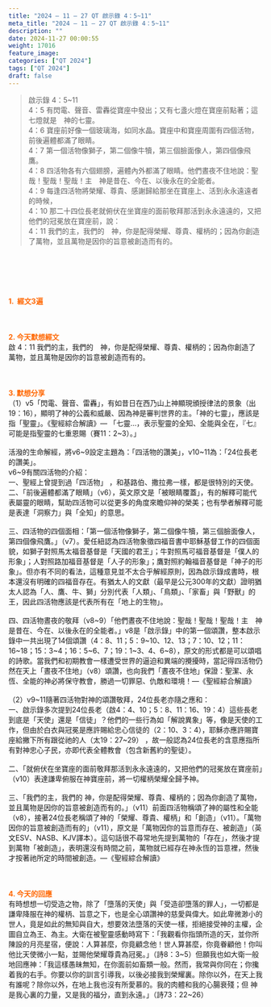 ```yaml
---
title: "2024 – 11 – 27 QT 啟示錄 4：5~11"
meta_title: "2024 – 11 – 27 QT 啟示錄 4：5~11"
description: ""
date: 2024-11-27 00:00:55
weight: 17016
feature_image: 
categories: ["QT 2024"]
tags: ["QT 2024"]
draft: false
---
```


<blockquote>啟示錄 4：5~11<br />
4：5 有閃電、聲音、雷轟從寶座中發出；又有七盞火燈在寶座前點著；這七燈就是　神的七靈。<br />
4：6 寶座前好像一個玻璃海，如同水晶。寶座中和寶座周圍有四個活物，前後遍體都滿了眼睛。<br />
4：7 第一個活物像獅子，第二個像牛犢，第三個臉面像人，第四個像飛鷹。<br />
4：8 四活物各有六個翅膀，遍體內外都滿了眼睛。他們晝夜不住地說：聖哉！聖哉！聖哉！主　神是昔在、今在、以後永在的全能者。<br />
4：9 每逢四活物將榮耀、尊貴、感謝歸給那坐在寶座上、活到永永遠遠者的時候，<br />
4：10 那二十四位長老就俯伏在坐寶座的面前敬拜那活到永永遠遠的，又把他們的冠冕放在寶座前，說：<br />
4：11 我們的主，我們的　神，你是配得榮耀、尊貴、權柄的；因為你創造了萬物，並且萬物是因你的旨意被創造而有的。</blockquote><br />
&nbsp;<br />
<br />
&nbsp;<br />
<br />
<span style="color: #ff6600;" data-darkreader-inline-color=""><strong>1.  經文3遍</strong></span><br />
<br />
&nbsp;<br />
<br />
<span style="color: #ff6600;" data-darkreader-inline-color=""><strong>2. 今天默想經文<br />
</strong></span>啟 4：11 我們的主，我們的　神，你是配得榮耀、尊貴、權柄的；因為你創造了萬物，並且萬物是因你的旨意被創造而有的。<br />
<br />
&nbsp;<br />
<br />
<strong><span style="color: #ff6600;" data-darkreader-inline-color="">3. 默想分享<br />
</span></strong>（1）v5「閃電、聲音、雷轟」，有如昔日在西乃山上神顯現頒授律法的景象（出 19：16），顯明了神的公義和威嚴、因為神是審判世界的主。「神的七靈」，應該是指「聖靈」。《聖經綜合解讀》— 「七靈…，表示聖靈的全知、全能與全在，『七』可能是指聖靈的七重恩賜（賽11：2~3）。」<br />
<br />
活潑的生命解經，將v6~9設定主題為：「四活物的讚美」，v10~11為：「24位長老的讚美」。<br />
v6~9有關四活物的介紹：<br />
一、聖經上曾提到過「四活物」 ，和基路伯、撒拉弗一樣，都是很特別的天使。<br />
二、「前後遍體都滿了眼睛」（v6），英文原文是「被眼睛覆蓋」，有的解釋可能代表屬靈的眼睛，幫助四活物可以從更多的角度來瞻仰神的榮美；也有學者解釋可能是表達「洞察力」與「全知」的意思。<br />
<br />
三、四活物的四個面相：「第一個活物像獅子，第二個像牛犢，第三個臉面像人，第四個像飛鷹。」（v7）。愛任紐認為四活物象徵四福音書中耶穌基督工作的四個面貌，如獅子對照馬太福音基督是「天國的君王」；牛對照馬可福音基督是「僕人的形象」；人對照路加福音基督是「人子的形象」；鷹對照約翰福音基督是「神子的形象」。但亦有不同的看法，這種意見並不太合乎解經原則，因為啟示錄成書時，根本還沒有明確的四福音存在。有猶太人的文獻（最早是公元300年的文獻）證明猶太人認為「人、鷹、牛、獅」分別代表「人類」、「鳥類」、「家畜」與「野獸」的王，因此四活物應該是代表所有在「地上的生物」。<br />
<br />
四、四活物晝夜的敬拜（v8~9）「他們晝夜不住地說：聖哉！聖哉！聖哉！主　神是昔在、今在、以後永在的全能者。」v8是「啟示錄」中的第一個頌讚，整本啟示錄中一共出現了14個頌讚（4：8、11；5：9~10、12、13；7：10、12；11：16~18；15：3~4；16：5~6、7；19：1~3、4、6~8），原文的形式都是可以頌唱的詩歌。當我們和初期教會一樣遭受世界的逼迫和異端的攪擾時，當記得四活物仍然在天上「晝夜不住地」（v8）頌讚，也向我們「晝夜不住地」保證：聖潔、永恆、全能的神必將保守教會，勝過一切罪惡、仇敵和環境！—《聖經綜合解讀》<br />
<br />
（2）v9~11隨著四活物對神的頌讚敬拜，24位長老亦隨之應和：<br />
一、啟示錄多次提到24位長老（啟4：4、10；5：8、11：16、19：4）這些長老到底是「天使」還是「信徒」？他們的一些行為如「解說異象」等，像是天使的工作，但由於白衣與冠冕是應許賜給忠心信徒的（2：10、3：4），耶穌亦應許賜寶座給撇下所有跟從祂的人（太19：27~29） ，故一般認為24位長老的含意應指所有對神忠心子民，亦即代表全體教會（包含新舊約的聖徒）。<br />
<br />
二、「就俯伏在坐寶座的面前敬拜那活到永永遠遠的，又把他們的冠冕放在寶座前」（v10）表達謙卑俯服在神寶座前，將一切權柄榮耀全歸予神。<br />
<br />
三、「我們的主，我們的 神，你是配得榮耀、尊貴、權柄的；因為你創造了萬物，並且萬物是因你的旨意被創造而有的。」（v11）前面四活物稱頌了神的屬性和全能（v8），接著24位長老稱頌了神的「榮耀、尊貴、權柄」和「創造」（v11）。「萬物因你的旨意被創造而有的」（v11），原文是「萬物因你的旨意而存在、被創造」（英文ESV、NASB、KJV譯本）。這句話很不尋常地先提到萬物的「存在」，然後才提到萬物「被創造」，表明還沒有時間之前，萬物就已經存在神永恆的旨意裡，然後才按著祂所定的時間被創造。—《聖經綜合解讀》<br />
<br />
&nbsp;<br />
<br />
<strong style="font-size: inherit;"><span style="color: #ff6600;" data-darkreader-inline-color="">4. 今天的回應<br />
</span></strong>有時想想一切受造之物，除了「墮落的天使」與「受造卻墮落的罪人」，一切都是謙卑降服在神的權柄、旨意之下，也是全心頌讚神的慈愛與偉大。如此卑微渺小的世人，竟是如此的無知與自大，想要效法墮落的天使一樣，拒絕接受神的主權，企圖自立為王、為主。大衛在被聖靈感動時寫下：「我觀看你指頭所造的天，並你所陳設的月亮星宿，便說：人算甚麼，你竟顧念他！世人算甚麼，你竟眷顧他！你叫他比天使微小一點，並賜他榮耀尊貴為冠冕。」（詩8：3~5）但願我也如大衛一般地回應神：「我這樣愚昧無知，在你面前如畜類一般。然而，我常與你同在；你攙着我的右手。你要以你的訓言引導我，以後必接我到榮耀裏。除你以外，在天上我有誰呢？除你以外，在地上我也沒有所愛慕的。我的肉體和我的心腸衰殘；但 神是我心裏的力量，又是我的福分，直到永遠。」（詩73：22~26）<br />
<br />
&nbsp;
        
